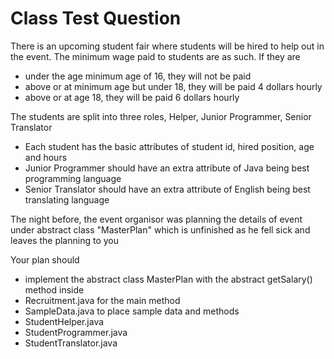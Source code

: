 # Class Test Question
There is an upcoming student fair where students will be hired to help out in the event. 
The minimum wage paid to students are as such. If they are
- under the age minimum age of 16, they will not be paid
- above or at minimum age but under 18, they will be paid 4 dollars hourly
- above or at age 18, they will be paid 6 dollars hourly

The students are split into three roles, Helper, Junior Programmer, Senior Translator
- Each student has the basic attributes of student id, hired position, age and hours
- Junior Programmer should have an extra attribute of Java being best programming language
- Senior Translator should have an extra attribute of English being best translating language

The night before, the event organisor was planning the details of event under abstract class "MasterPlan" 
which is unfinished as he fell sick and leaves the planning to you

Your plan should
- implement the abstract class MasterPlan with the abstract getSalary() method inside
- Recruitment.java for the main method
- SampleData.java to place sample data and methods
- StudentHelper.java
- StudentProgrammer.java
- StudentTranslator.java